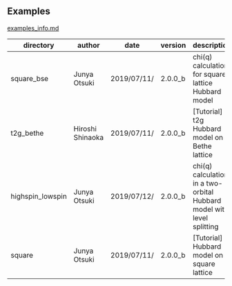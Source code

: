 Examples
--------

[examples_info.md](examples_info.md)

<!-- INFO TABLE START -->
| directory | author | date | version | description |
| ----- | ----- | ----- | ----- | ----- |
| square_bse | Junya Otsuki | 2019/07/11/ | 2.0.0_b | chi(q) calculation for square-lattice Hubbard model |
| t2g_bethe | Hiroshi Shinaoka | 2019/07/11/ | 2.0.0_b | [Tutorial] t2g Hubbard model on a Bethe lattice |
| highspin_lowspin | Junya Otsuki | 2019/07/12/ | 2.0.0_b | chi(q) calculation in a two-orbital Hubbard model with level splitting |
| square | Junya Otsuki | 2019/07/11/ | 2.0.0_b | [Tutorial] Hubbard model on a square lattice |
<!-- INFO TABLE END -->
